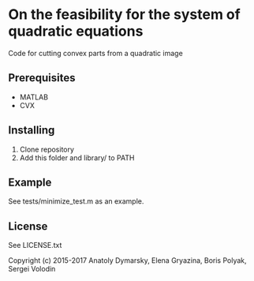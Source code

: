 # On the feasibility for the system of quadratic equations

Code for cutting convex parts from a quadratic image

## Prerequisites
* MATLAB
* CVX

## Installing
1. Clone repository
2. Add this folder and library/ to PATH

## Example
See tests/minimize_test.m as an example.

## License
See LICENSE.txt

Copyright (c) 2015-2017 Anatoly Dymarsky, Elena Gryazina, Boris Polyak, Sergei Volodin
